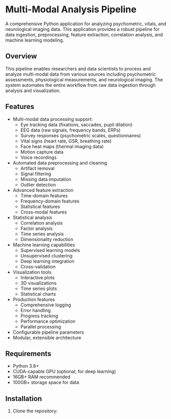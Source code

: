 # Multi-Modal Analysis Pipeline

A comprehensive Python application for analyzing psychometric, vitals, and neurological imaging data. This application provides a robust pipeline for data ingestion, preprocessing, feature extraction, correlation analysis, and machine learning modeling.

## Overview

This pipeline enables researchers and data scientists to process and analyze multi-modal data from various sources including psychometric assessments, physiological measurements, and neurological imaging. The system automates the entire workflow from raw data ingestion through analysis and visualization.

## Features

- Multi-modal data processing support:
  - Eye tracking data (fixations, saccades, pupil dilation)
  - EEG data (raw signals, frequency bands, ERPs)
  - Survey responses (psychometric scales, questionnaires)
  - Vital signs (heart rate, GSR, breathing rate)
  - Face heat maps (thermal imaging data)
  - Motion capture data
  - Voice recordings
- Automated data preprocessing and cleaning
  - Artifact removal
  - Signal filtering
  - Missing data imputation
  - Outlier detection
- Advanced feature extraction
  - Time-domain features
  - Frequency-domain features  
  - Statistical features
  - Cross-modal features
- Statistical analysis
  - Correlation analysis
  - Factor analysis
  - Time series analysis
  - Dimensionality reduction
- Machine learning capabilities
  - Supervised learning models
  - Unsupervised clustering
  - Deep learning integration
  - Cross-validation
- Visualization tools
  - Interactive plots
  - 3D visualizations
  - Time series plots
  - Statistical charts
- Production features
  - Comprehensive logging
  - Error handling
  - Progress tracking
  - Performance optimization
  - Parallel processing
- Configurable pipeline parameters
- Modular, extensible architecture

## Requirements

- Python 3.8+
- CUDA-capable GPU (optional, for deep learning)
- 16GB+ RAM recommended
- 100GB+ storage space for data

## Installation

1. Clone the repository:
